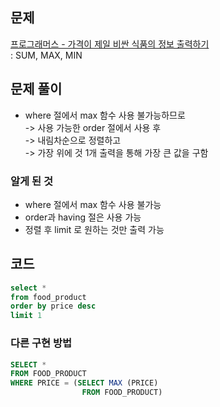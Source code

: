 ## 문제
[프로그래머스 - 가격이 제일 비싼 식품의 정보 출력하기](https://school.programmers.co.kr/learn/courses/30/lessons/131115) <br>
: SUM, MAX, MIN

## 문제 풀이
- where 절에서 max 함수 사용 불가능하므로 <br>
-> 사용 가능한 order 절에서 사용 후 <br>
-> 내림차순으로 정렬하고 <br>
-> 가장 위에 것 1개 출력을 통해 가장 큰 값을 구함 <br>

### 알게 된 것
- where 절에서 max 함수 사용 불가능
- order과 having 절은 사용 가능
- 정렬 후 limit 로 원하는 것만 출력 가능

## 코드
```sql
select *
from food_product
order by price desc
limit 1
```

### 다른 구현 방법
```sql
SELECT *
FROM FOOD_PRODUCT
WHERE PRICE = (SELECT MAX (PRICE)
                FROM FOOD_PRODUCT)
```
